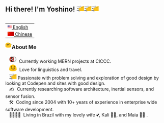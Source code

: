## Hi there! I'm Yoshino! <img src="images/meow_code.gif" height="23"><img src="images/meow_code.gif" height="23"><img src="images/meow_code.gif" height="23">

<table align="right">
 <tr><td><a href="README.md"><img src="images/us-flag.png" height="13"> English</a></td></tr>
 <tr><td><a href="README_zh.md"><img src="images/china-flag.png" height="13"> Chinese</a></td></tr>
</table>

### <img src="images/party_blob.gif" height="20">About Me

&nbsp;&nbsp;&nbsp;<img src="images/blob_in_pokeball.gif" height="23"> &nbsp;Currently working MERN projects at CICCC. \
&nbsp;&nbsp;&nbsp;<img src="images/allo-tongue.gif" height="23"> &nbsp;Love for linguistics and travel.\
&nbsp;&nbsp;&nbsp;<img src="images/meow_code.gif" height="23">&nbsp;Passionate with problem solving and exploration of good design by looking at Codepen and sites with good design.\
&nbsp;&nbsp;&nbsp;:writing_hand: &nbsp;Currently researching software architecture, inertial sensors, and sensor fusion.\
&nbsp;&nbsp;&nbsp;:hammer_and_wrench: &nbsp;Coding since 2004 with 10+ years of experience in enterprise wide software development.\
&nbsp;&nbsp;&nbsp;:family_man_woman_girl_girl: &nbsp;Living in Brazil with my lovely wife :two_hearts:, Kali :service_dog:, and Maia :service_dog: .
